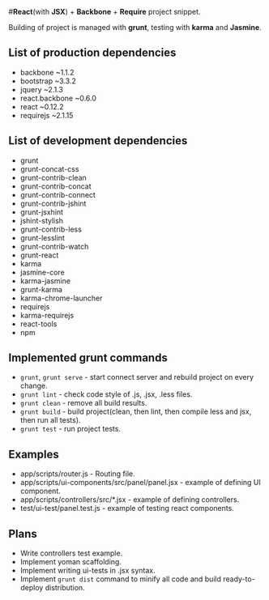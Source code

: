 #**React**(with **JSX**) + **Backbone** + **Require** project snippet.

Building of project is managed with **grunt**, testing with **karma** and **Jasmine**.

## List of production dependencies
* backbone ~1.1.2
* bootstrap ~3.3.2
* jquery ~2.1.3
* react.backbone ~0.6.0
* react ~0.12.2
* requirejs ~2.1.15

## List of development dependencies
* grunt
* grunt-concat-css
* grunt-contrib-clean
* grunt-contrib-concat
* grunt-contrib-connect
* grunt-contrib-jshint
* grunt-jsxhint
* jshint-stylish
* grunt-contrib-less
* grunt-lesslint
* grunt-contrib-watch
* grunt-react
* karma
* jasmine-core
* karma-jasmine
* grunt-karma
* karma-chrome-launcher
* requirejs
* karma-requirejs
* react-tools
* npm

## Implemented grunt commands
* `grunt`, `grunt serve` - start connect server and rebuild project on every change.
* `grunt lint` - check code style of .js, .jsx, .less files.
* `grunt clean` - remove all build results.
* `grunt build` - build project(clean, then lint, then compile less and jsx, then run all tests).
* `grunt test` - run project tests.

## Examples
* app/scripts/router.js - Routing file.
* app/scripts/ui-components/src/panel/panel.jsx - example of defining UI component.
* app/scripts/controllers/src/*.jsx - example of defining controllers.
* test/ui-test/panel.test.js - example of testing react components.

## Plans
* Write controllers test example.
* Implement yoman scaffolding.
* Implement writing ui-tests in .jsx syntax.
* Implement `grunt dist` command to minify all code and build ready-to-deploy distribution.